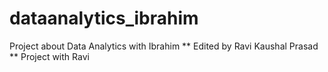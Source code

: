 # dataanalytics_ibrahim
Project about Data Analytics with Ibrahim
** Edited by Ravi Kaushal Prasad **
Project with Ravi 

